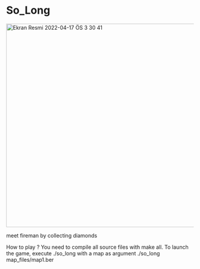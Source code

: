 
# So_Long
<img width="547" alt="Ekran Resmi 2022-04-17 ÖS 3 30 41" src="https://user-images.githubusercontent.com/94300378/163714446-b042508e-f63d-45c0-af55-31cfe55873ea.png">

meet fireman by collecting diamonds


How to play ?
You need to compile all source files with make all.
To launch the game, execute ./so_long with a map as argument
./so_long map_files/map1.ber

